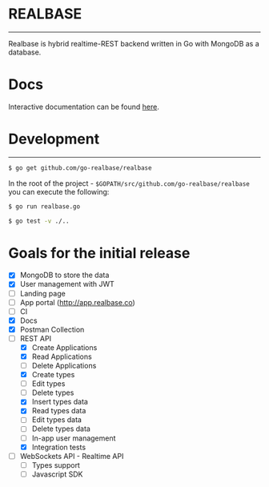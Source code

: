 # REALBASE
--------------
Realbase is hybrid realtime-REST backend written in Go with MongoDB as a database.

# Docs

Interactive documentation can be found [here](http://docs.realbas3.apiary.io/#reference).

# Development
--------------

```bash
$ go get github.com/go-realbase/realbase
```

In the root of the project - `$GOPATH/src/github.com/go-realbase/realbase` you can execute the following:

```bash
$ go run realbase.go
```

```bash
$ go test -v ./..
```

# Goals for the initial release

- [x] MongoDB to store the data
- [x] User management with JWT 
- [ ] Landing page
- [ ] App portal (http://app.realbase.co)
- [ ] CI
- [x] Docs
- [x] Postman Collection
- [ ] REST API
  - [x] Create Applications
  - [x] Read Applications
  - [ ] Delete Applications
  - [x] Create types
  - [ ] Edit types
  - [ ] Delete types
  - [x] Insert types data
  - [x] Read types data
  - [ ] Edit types data
  - [ ] Delete types data
  - [ ] In-app user management
  - [x] Integration tests
- [ ] WebSockets API - Realtime API
  - [ ] Types support
  - [ ] Javascript SDK
